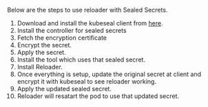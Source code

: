 Below are the steps to use reloader with Sealed Secrets.
1. Download and install the kubeseal client from [here](https://github.com/bitnami-labs/sealed-secrets).
2. Install the controller for sealed secrets
3. Fetch the encryption certificate
4. Encrypt the secret.
5. Apply the secret.
7. Install the tool which uses that sealed secret.
8. Install Reloader.
9. Once everything is setup, update the original secret at client and encrypt it with kubeseal to see reloader working.
10. Apply the updated sealed secret.
11. Reloader will resatart the pod to use that updated secret.